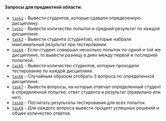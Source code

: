 #### Запросы для предметной области:

* [`task1`](https://github.com/CostaVaryn/myDraft/tree/master/src/test/java/stepik/interactiveSQLtrainer/BDandSQLqueries/block1/task1.sql) - Вывести студентов, которые сдавали определенную дисциплину.
* [`task2`](https://github.com/CostaVaryn/myDraft/tree/master/src/test/java/stepik/interactiveSQLtrainer/BDandSQLqueries/block1/task2.sql) - Вывести количество попыток и средний результат по каждой дисциплине.
* [`task3`](https://github.com/CostaVaryn/myDraft/tree/master/src/test/java/stepik/interactiveSQLtrainer/BDandSQLqueries/block1/task3.sql) - Вывести студента (студентов), которые набрали максимальный результат при тестировании.
* [`task4`](https://github.com/CostaVaryn/myDraft/tree/master/src/test/java/stepik/interactiveSQLtrainer/BDandSQLqueries/block1/task4.sql) - Если студент совершал несколько попыток по одной и той же дисциплине, то вывести разницу в днях между первой и последней попыткой.
* [`task5`](https://github.com/CostaVaryn/myDraft/tree/master/src/test/java/stepik/interactiveSQLtrainer/BDandSQLqueries/block1/task5.sql) - Вывести количество студентов, которые проходили тестирование по каждой дисциплине.
* [`task6`](https://github.com/CostaVaryn/myDraft/tree/master/src/test/java/stepik/interactiveSQLtrainer/BDandSQLqueries/block1/task6.sql) - Случайным образом отобрать 3 вопроса по определенной дисциплине.
* [`task7`](https://github.com/CostaVaryn/myDraft/tree/master/src/test/java/stepik/interactiveSQLtrainer/BDandSQLqueries/block1/task7.sql) - Вывести вопросы, на которые отвечал определенный студент в определенной попытке, ответ студента и результат (правильно или нет).
* [`task8`](https://github.com/CostaVaryn/myDraft/tree/master/src/test/java/stepik/interactiveSQLtrainer/BDandSQLqueries/block1/task8.sql) - Посчитать результаты тестирования для всех попыток.
* [`task9`](https://github.com/CostaVaryn/myDraft/tree/master/src/test/java/stepik/interactiveSQLtrainer/BDandSQLqueries/block1/task9.sql) - Для каждого вопроса вывести процент успешных решений и общее количество ответов.